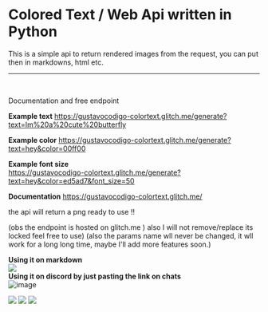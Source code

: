 

Colored Text / Web Api written in Python
======================================================

This is a simple api to return rendered images from the request, you can put then in markdowns, html etc.




------------
<br>




Documentation and free endpoint


<b>Example text</b>
https://gustavocodigo-colortext.glitch.me/generate?text=Im%20a%20cute%20butterfly


<b>Example color</b>
https://gustavocodigo-colortext.glitch.me/generate?text=hey&color=00ff00


<b>Example font size</b>
<br>
https://gustavocodigo-colortext.glitch.me/generate?text=hey&color=ed5ad7&font_size=50


<b>Documentation</b>
https://gustavocodigo-colortext.glitch.me/

the api will return a png ready to use !!



(obs the endpoint is hosted on glitch.me ) also I will not remove/replace its locked feel free to use)
(also the params name wll never be changed, it wll work for a long long time, maybe I'll add more features soon.)


<b>Using it on markdown</b><br>
<img src="https://github.com/gustavocodigo/ColorText/assets/108258194/f3287fe4-009e-4295-b9b0-d23d61e78698"><br>
<b>Using it on discord by just pasting the link on chats</b><br>
![image](https://github.com/gustavocodigo/ColorText/assets/108258194/f4a857e9-f7f5-4aa0-8a18-965a6415a457)<br>



<img src="https://gustavocodigo-colortext.glitch.me/generate?text=HeyHey&color=e05ad7&font_size=50&margin=0">
<img src="https://gustavocodigo-colortext.glitch.me/generate?text=LetsGo&color=00ff00&font_size=30&margin=0">
<img src="https://gustavocodigo-colortext.glitch.me/generate?text=THis%20is%20Awesome!!&color=ff0007&font_size=20&margin=0">
